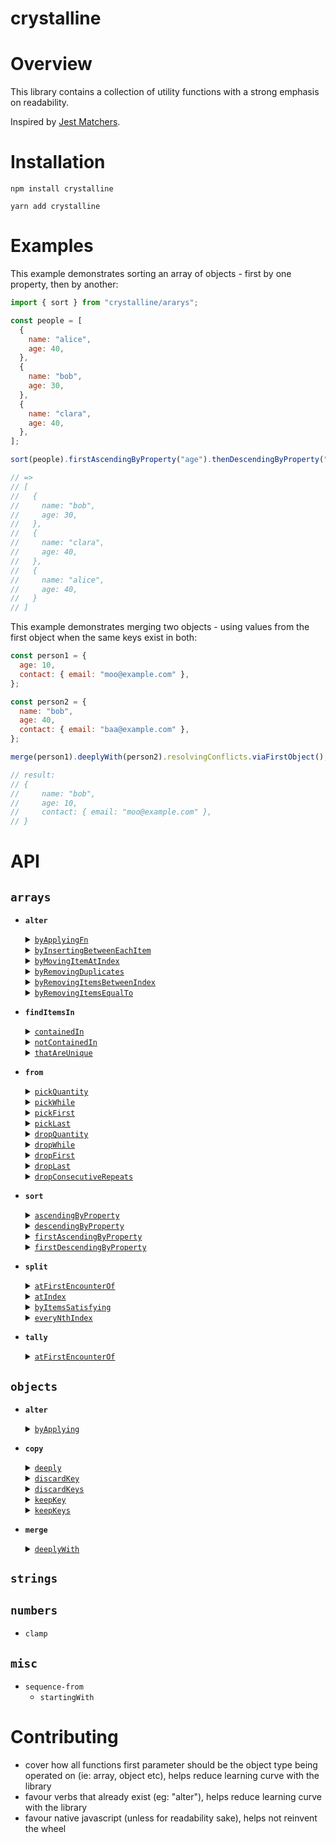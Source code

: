 # crystalline

# Overview

This library contains a collection of utility functions with a strong emphasis on readability.

Inspired by [Jest Matchers](https://jestjs.io/docs/en/using-matchers).

# Installation

```shell script
npm install crystalline
```

```shell script
yarn add crystalline
```

# Examples

This example demonstrates sorting an array of objects - first by one property, then by another:

```javascript
import { sort } from "crystalline/ararys";

const people = [
  {
    name: "alice",
    age: 40,
  },
  {
    name: "bob",
    age: 30,
  },
  {
    name: "clara",
    age: 40,
  },
];

sort(people).firstAscendingByProperty("age").thenDescendingByProperty("name");

// =>
// [
//   {
//     name: "bob",
//     age: 30,
//   },
//   {
//     name: "clara",
//     age: 40,
//   },
//   {
//     name: "alice",
//     age: 40,
//   }
// ]
```

This example demonstrates merging two objects - using values from the first object when the same keys exist in both:

```javascript
const person1 = {
  age: 10,
  contact: { email: "moo@example.com" },
};

const person2 = {
  name: "bob",
  age: 40,
  contact: { email: "baa@example.com" },
};

merge(person1).deeplyWith(person2).resolvingConflicts.viaFirstObject();

// result:
// {
//     name: "bob",
//     age: 10,
//     contact: { email: "moo@example.com" },
// }
```

# API

## `arrays`

- <strong>`alter`</strong>
    <details>
          <summary><a href="#"><code>byApplyingFn</code></a></summary>
          <p>
              <br/>          
              Create a new array by applying the function supplied at the given index.

  ```javascript
  const input = ["a", "b", "c", "d"];

  const result = alter(input)
                   .byApplyingFn((n) => n.toUpperCase())
                   .atIndex(1);

  expect(result).toEqual(["a", "B", "c", "d"]);
  ```

     </p>
    </details>
    
    <details>
          <summary><a href="#"><code>byInsertingBetweenEachItem</code></a></summary>
          <p>
              <br/>          
              Create a new array with the value supplied inserted between each item.

  ```javascript
  const input = ["b", "n", "n", "s"];

  const result = alter(input).byInsertingBetweenEachItem("a");

  expect(result).toEqual(["b", "a", "n", "a", "n", "a", "s"]);
  ```

     </p>
    </details>
    
    <details>
          <summary><a href="#"><code>byMovingItemAtIndex</code></a></summary>
          <p>
              <br/>          
              Return a new array with the item at the index specified moved to the chosen index.

  ```javascript
  const input = ["a", "b", "c", "d", "e", "f"];

  const result = alter(input).byMovingItemAtIndex(0).toIndex(2);

  expect(result).toEqual(["b", "c", "a", "d", "e", "f"]);
  ```

     </p>
    </details>
    
    <details>
          <summary><a href="#"><code>byRemovingDuplicates</code></a></summary>
          <p>
              <br/>          
              Create a new array with any duplicates from the original removed.

  ```javascript
  const input1 = [1, 1, 2, 1];
  const input2 = [1, "1"];
  const input3 = [[42], [42]];
    
  const result1 = alter(input1).byRemovingDuplicates();
  const result2 = alter(input2).byRemovingDuplicates();
  const result3 = alter(input3).byRemovingDuplicates();
    
  expect(result1).toEqual([1, 2]);
  expect(result2).toEqual([1, "1"]); 
  expect(result3).toEqual([[42]]);
  ```

     </p>
    </details>
    
    <details>
          <summary><a href="#"><code>byRemovingItemsBetweenIndex</code></a></summary>
          <p>
              <br/>          
              Create a new array with all items between the two indexes removed.

  ```javascript
  const input = [1, 2, 3, 4, 5, 6, 7, 8];
  
  const result = alter(input).byRemovingItemsBetweenIndex(2).andIndex(3);

  expect(result).toEqual([1, 2, 6, 7, 8]);
  ```

     </p>
    </details>

    <details>
          <summary><a href="#"><code>byRemovingItemsEqualTo</code></a></summary>
          <p>
              <br/>          
              Create a new array with any items matching those supplied removed.

  ```javascript
  const input = [1, 2, 1, 3, 4];
  
  const result = alter(input).byRemovingItemsEqualTo([1, 2]);

  expect(result).toEqual([3, 4]);
  ```

     </p>
    </details>

- <strong>`findItemsIn`</strong>
    <details>
          <summary><a href="#"><code>containedIn</code></a></summary>
          <p>
              <br/>          
              Create a new array containing only items that are present in both the first and second array.

  ```javascript
  const input1 = [1, 2, 3, 4];
  const input2 = [7, 6, 5, 4, 3];
  
  const result = findItemsIn(input1).containedIn(input2);
  
  expect(result).toEqual([3, 4]);
  ```

     </p>
    </details>

    <details>
          <summary><a href="#"><code>notContainedIn</code></a></summary>
          <p>
              <br/>          
              Create a new array containing only items from the first array that are not present in second array.

  ```javascript
  const input1 = [1, 2, 3, 4];
  const input2 = [7, 6, 5, 4, 3];
  
  const result = findItemsIn(input1).notContainedIn(input2);
  
  expect(result).toEqual([1, 2]);
  ```

     </p>
    </details>

    <details>
          <summary><a href="#"><code>thatAreUnique</code></a></summary>
          <p>
              <br/>          
              Create a new array containing items that are only present in one of the two input arrays.

  ```javascript
  const input1a = [1, 2, 3, 4];
  const input1b = [7, 6, 5, 4, 3];

  const result = findItemsIn(input1a).and(input1b).thatAreUnique();

  expect(result).toEqual([1, 2, 7, 6, 5]);
  ```

     </p>
    </details>

- <strong>`from`</strong>
    <details>
    <summary><a href="#"><code>pickQuantity</code></a></summary>
    <p>
            
     - <details>
       <summary><a href="#"><code>fromTheStart</code></a></summary>
       <p>
       <br/>          
       Create a new array containing the first N number of items from the input array.
           
       ```javascript
       const input = ["foo", "bar", "baz"];

       const result = from(input).pickQuantity(2).fromTheStart();
       
       expect(result).toEqual(["foo", "bar"]);
       ```

       </p>
       </details>
     
     - <details>
       <summary><a href="#"><code>fromTheEnd</code></a></summary>
       <p>
       <br/>          
       Create a new array containing the last N number of items from the input array.
           
       ```javascript
       const input = ["foo", "bar", "baz"];
       
       const result = from(input).pickQuantity(2).fromTheEnd();
       
       expect(result).toEqual(["bar", "baz"]);
       ```

       </p>
       </details>

     </p>
    </details>
    
    <details>
    <summary><a href="#"><code>pickWhile</code></a></summary>
    <p>
            
     - <details>
       <summary><a href="#"><code>fromTheStart</code></a></summary>
       <p>
       <br/>          
       Create a new array by selecting items from the start of the input array until the predicate returns false.
           
       ```javascript
        const input = [1, 2, 3, 4, 3, 2, 1];

        const result = from(input)
          .pickWhile((n) => n !== 4)
          .fromTheStart();

        expect(result).toEqual([1, 2, 3]);
       ```

       </p>
       </details>
     
     - <details>
       <summary><a href="#"><code>fromTheEnd</code></a></summary>
       <p>
       <br/>          
       Create a new array by selecting items from the end of the input array until the predicate returns false.
           
       ```javascript
        const input = [1, 2, 3, 4, 3, 2, 1];

        const result = from(input)
          .pickWhile((n) => n !== 4)
          .fromTheEnd();

        expect(result).toEqual([3, 2, 1]);
       ```

       </p>
       </details>

     </p>
    </details>

    <details>
    <summary><a href="#"><code>pickFirst</code></a></summary>
    <p>           
    <br/>          
    Return the first item from the input array.
                
    ```javascript
    const result = from(["fi", "fo", "fum"]).pickFirst();
    
    expect(result).toBe("fi");
    ```
     
    </p>
    </details>
    
    <details>
    <summary><a href="#"><code>pickLast</code></a></summary>
    <p>           
    <br/>          
    Return the last item from the input array.
                
    ```javascript
    const result = from(["fi", "fo", "fum"]).pickLast();
    
    expect(result).toBe("fum");
    ```
     
    </p>
    </details>
    
    <details>
    <summary><a href="#"><code>dropQuantity</code></a></summary>
    <p>
            
     - <details>
       <summary><a href="#"><code>fromTheStart</code></a></summary>
       <p>
       <br/>          
       Create a new array containing all items from the input array with the first N items removed.
           
       ```javascript
        const input = ["foo", "bar", "baz"];

        const result = from(input).dropQuantity(2).fromTheStart();

        expect(result).toEqual(["baz"]);
       ```

       </p>
       </details>
     
     - <details>
       <summary><a href="#"><code>fromTheEnd</code></a></summary>
       <p>
       <br/>          
       Create a new array containing all items from the input array with the last N items removed.
           
       ```javascript
       const input = ["foo", "bar", "baz"];
       
       const result = from(input).dropQuantity(2).fromTheEnd();

       expect(result).toEqual(["foo"]);
       ```

       </p>
       </details>

     </p>
    </details>

    <details>
    <summary><a href="#"><code>dropWhile</code></a></summary>
    <p>
            
     - <details>
       <summary><a href="#"><code>fromTheStart</code></a></summary>
       <p>
       <br/>          
       Create a new array by removing items from the start of the input array until the predicate returns false.
           
       ```javascript
       const input = [1, 2, 3, 4, 3, 2, 1];
        
       const result = from(input)
         .dropWhile((n) => n <= 2)
         .fromTheStart();

       expect(result).toEqual([3, 4, 3, 2, 1]);
       ```

       </p>
       </details>
     
     - <details>
       <summary><a href="#"><code>fromTheEnd</code></a></summary>
       <p>
       <br/>          
       Create a new array by removing items from the end of the input array until the predicate returns false.
           
       ```javascript
       const input = [1, 2, 3, 4, 3, 2, 1];

       const result = from(input)
         .dropWhile((n) => n <= 3)
         .fromTheEnd();

       expect(result).toEqual([1, 2, 3, 4]);
       ```

       </p>
       </details>

     </p>
    </details>

    <details>
    <summary><a href="#"><code>dropFirst</code></a></summary>
    <p>           
    <br/>          
    Create a new array containing every item from the input array except the first.
                
    ```javascript
    const result = from(["fi", "fo", "fum"]).dropFirst();
    
    expect(result).toEqual(["fo", "fum"]);
    ```
     
    </p>
    </details>
    
    <details>
    <summary><a href="#"><code>dropLast</code></a></summary>
    <p>           
    <br/>          
    Create a new array containing every item from the input array except the last.
                
    ```javascript
    const result = from(["fi", "fo", "fum"]).dropLast();
          
    expect(result).toEqual(["fi", "fo"]);
    ```
     
    </p>
    </details>

    <details>
    <summary><a href="#"><code>dropConsecutiveRepeats</code></a></summary>
    <p>           
    <br/>          
    Create a new array containing every item from the input array with any consecutively repeated elements removed.
                
    ```javascript
    const input = [1, 1, 1, 2, 3, 4, 4, 2, 2];

    const result = from(input).dropConsecutiveRepeats();

    expect(result).toEqual([1, 2, 3, 4, 2]);
    ```
     
    </p>
    </details>

- <strong>`sort`</strong>
    <details>
    <summary><a href="#"><code>ascendingByProperty</code></a></summary>
    <p>           
    <br/>          
    Create a new array with items from the input array sorted in ascending order by the given property.
                
    ```javascript
    const input = [
      { name: "Emma", age: 70 },
      { name: "Peter", age: 78 },
      { name: "Mikhail", age: 62 },
    ];

    const result = sort(input).ascendingByProperty("age");

    expect(result).toEqual([
      { name: "Mikhail", age: 62 },
      { name: "Emma", age: 70 },
      { name: "Peter", age: 78 },
    ]);
    ```
     
    </p>
    </details>

    <details>
    <summary><a href="#"><code>descendingByProperty</code></a></summary>
    <p>           
    <br/>          
    Create a new array with items from the input array sorted in descending order by a given property.
                
    ```javascript
    const input = [
      { name: "Emma", age: 70 },
      { name: "Peter", age: 78 },
      { name: "Mikhail", age: 62 },
    ];

    const result = sort(input).descendingByProperty("age");

    expect(result).toEqual([
      { name: "Peter", age: 78 },
      { name: "Emma", age: 70 },
      { name: "Mikhail", age: 62 },
    ]);
    ```
     
    </p>
    </details>

    <details>
    <summary><a href="#"><code>firstAscendingByProperty</code></a></summary>
    <p>
            
     - <details>
       <summary><a href="#"><code>thenAscendingByProperty</code></a></summary>
       <p>
       <br/>          
       Create a new array with items from the input array sorted in ascending order by the first property, then ascending by the second property.
           
       ```javascript
       const alice = {
         name: "alice",
         age: 40,
       };
       const bob = {
        name: "bob",
        age: 30,
       };
       const clara = {
         name: "clara",
         age: 40,
       };
        
       const input = [alice, bob, clara];
        
       const result = sort(input)
         .firstAscendingByProperty("age")
         .thenAscendingByProperty("name");
        
       expect(result).toEqual([bob, alice, clara]);
       ```

       </p>
       </details>
     
     - <details>
       <summary><a href="#"><code>thenDescendingByProperty</code></a></summary>
       <p>
       <br/>          
       Create a new array with items from the input array sorted in ascending order by the first property, then descending by the second property.
           
       ```javascript
       const alice = {
         name: "alice",
         age: 40,
       };
       const bob = {
         name: "bob",
         age: 30,
       ;
       const clara = {
         name: "clara",
         age: 40,
       };
       
       const input = [clara, bob, alice];
       
       const result = sort(input)
         .firstAscendingByProperty("age")
         .thenDescendingByProperty("name");
       
       expect(result).toEqual([bob, clara, alice]);
       ```

       </p>
       </details>

     </p>
    </details>

    <details>
    <summary><a href="#"><code>firstDescendingByProperty</code></a></summary>
    <p>
            
     - <details>
       <summary><a href="#"><code>thenAscendingByProperty</code></a></summary>
       <p>
       <br/>          
       Create a new array with items from the input array sorted in descending order by the first property, then ascending by the second property.
           
       ```javascript
       const alice = {
         name: "alice",
         age: 40,
       };
       const bob = {
         name: "bob",
         age: 30,
       };
       const clara = {
         name: "clara",
         age: 40,
       };
       
       const input = [clara, bob, alice];

       const result = sort(input)
         .firstDescendingByProperty("age")
         .thenAscendingByProperty("name");

       expect(result).toEqual([alice, clara, bob]);
       ```

       </p>
       </details>
     
     - <details>
       <summary><a href="#"><code>thenDescendingByProperty</code></a></summary>
       <p>
       <br/>          
       Create a new array with items from the input array sorted in descending order by the first property, then descending by the second property.
           
       ```javascript
       const alice = {
         name: "alice",
         age: 40,
       };
       const bob = {
         name: "bob",
         age: 30,
       };
       const clara = {
         name: "clara",
         age: 40,
       };
       
       const input = [clara, bob, alice];

       const result = sort(input)
         .firstDescendingByProperty("age")
         .thenDescendingByProperty("name");

       expect(result).toEqual([clara, alice, bob]);
       ```

       </p>
       </details>

     </p>
    </details>

- <strong>`split`</strong>
    <details>
    <summary><a href="#"><code>atFirstEncounterOf</code></a></summary>
    <p>           
    <br/>          
    Create a new array that contains two arrays after splitting the original at the first point where the predicate holds true.
                
    ```javascript
    const input = [1, 2, 3, 1, 2, 3];

    const result = split(input).atFirstEncounterOf((n) => n === 2);

    expect(result).toEqual([[1], [2, 3, 1, 2, 3]]);
    ```
     
    </p>
    </details>

    <details>
    <summary><a href="#"><code>atIndex</code></a></summary>
    <p>           
    <br/>          
    Create a new array that contains two arrays after splitting the original at the index specified.
                
    ```javascript
    const input = [1, 2, 3];
    
    const result = split(input).atIndex(1);
    
    expect(result).toEqual([[1], [2, 3]]);
    ```
     
    </p>
    </details>    
    
    <details>
    <summary><a href="#"><code>byItemsSatisfying</code></a></summary>
    <p>           
    <br/>          
    Create a new array that contains two arrays after separating the contents of the original into items that satisfy the predicate and those that don't.
                
    ```javascript
    const input = ["sss", "ttt", "foo", "bars"];
    
    const result = split(input).byItemsSatisfying((n) => n.includes("s"));
    
    expect(result).toEqual([
      ["sss", "bars"],
      ["ttt", "foo"],
    ]);
    ```
     
    </p>
    </details>    
    
    <details>
    <summary><a href="#"><code>everyNthIndex</code></a></summary>
    <p>           
    <br/>          
    Create a new array that contains multiple other arrays that are the result of splitting the original every N items.
                
    ```javascript
    const input = [1, 2, 3, 4, 5, 6, 7];
    
    const result = split(input).everyNthIndex(3);
    
    expect(result).toEqual([[1, 2, 3], [4, 5, 6], [7]]);
    ```
     
    </p>
    </details>

- <strong>`tally`</strong>
    <details>
    <summary><a href="#"><code>atFirstEncounterOf</code></a></summary>
    <p>           
    <br/>          
    Create an object that contains a count of elements in an array according to how many match a key generated by the supplied function.
                
    ```javascript
    const input = [1.0, 1.1, 1.2, 2.0, 3.0, 2.2];

    const result = tally(input).by(Math.floor);

    expect(result).toEqual({ 1: 3, 2: 2, 3: 1 });
    ```
     
    </p>
    </details>    

## `objects`

- <strong>`alter`</strong>
    <details>
    <summary><a href="#"><code>byApplying</code></a></summary>
    <p>
            
     - <details>
       <summary><a href="#"><code>toKey</code></a></summary>
       <p>
       <br/>          
       Create a new object that is a copy of the original but with the transformation applied to the key specified.
           
       ```javascript
       const input = {
         firstName: "  Tomato ",
         data: { elapsed: 100, remaining: 1400 },
         id: 123,
       };

       const result = alter(input)
         .byApplying((n) => n.trim())
         .toKey("firstName");

       expect(result).toEqual({
         firstName: "Tomato",
         data: { elapsed: 100, remaining: 1400 },
         id: 123,
       });
       ```

       </p>
       </details>
    
     </p>
     </details> 

- <strong>`copy`</strong>
    <details>
    <summary><a href="#"><code>deeply</code></a></summary>
    <p>           
    <br/>          
    Create a deep copy of the object including any nested objects. 
                
    ```javascript
    const input = {
      a: [1, 2, 3],
      b: "foo",
      c: {
        c1: 123,
      },
    };

    const result = copy(input).deeply();

    expect(input).toEqual(result);

    // Referential checks
    expect(input !== result).toBe(true);
    expect(input.a !== result.a).toBe(true);
    expect(input.c !== result.c).toBe(true);
    ```
     
    </p>
    </details>   
    
    <details>
    <summary><a href="#"><code>discardKey</code></a></summary>
    <p>           
    <br/>          
    Create a partial copy of the object omitting the key specified. 
                
    ```javascript
    const input = { a: 1, b: 2, c: 3, d: 4 };
    
    const result = copy(input).discardKey("a");

    expect(result).toEqual({ b: 2, c: 3, d: 4 });
    ```
     
    </p>
    </details>   
    
    <details>
    <summary><a href="#"><code>discardKeys</code></a></summary>
    <p>           
    <br/>          
    Create a partial copy of the object omitting the keys specified. 
                
    ```javascript
    const input = { a: 1, b: 2, c: 3, d: 4 };
    
    const result = copy(input).discardKeys(["a", "d"]);
    
    expect(result).toEqual({ b: 2, c: 3 });
    ```
     
    </p>
    </details>   
    
    <details>
    <summary><a href="#"><code>keepKey</code></a></summary>
    <p>           
    <br/>          
    Create a partial copy of an object containing only the key specified. 
                
    ```javascript
    const input = { a: 1, b: 2, c: 3, d: 4 };
    
    const result = copy(input).keepKey("a");

    expect(result).toEqual({ a: 1 });
    ```
     
    </p>
    </details>   
    
    <details>
    <summary><a href="#"><code>keepKeys</code></a></summary>
    <p>           
    <br/>          
    Create a partial copy of an object containing only the keys specified. 
                
    ```javascript
    const input = { a: 1, b: 2, c: 3, d: 4 };

    const result = copy(input).keepKeys(["a", "c"]);

    expect(result).toEqual({ a: 1, c: 3 });
    ```
     
    </p>
    </details>   

- <strong>`merge`</strong>
    <details>
    <summary><a href="#"><code>deeplyWith</code></a></summary>
    <p>
            
     - <details>
       <summary><a href="#"><code>resolvingConflictsViaFirstObject</code></a></summary>
       <p>
       <br/>          
       Create a new object with all properties from the input objects, using values from the first object when the same keys exist in both.
           
       ```javascript
       const obj1 = {
         name: "fred",
         age: 10,
         contact: { email: "moo@example.com" },
       };
       const obj2 = { 
         age: 40, 
         contact: { email: "baa@example.com" } 
       };
  
       const result = merge(obj1)
         .deeplyWith(obj2)
         .resolvingConflicts.viaFirstObject();
  
       expect(result).toEqual({
         name: "fred",
         age: 10,
         contact: { email: "moo@example.com" },
       });
       ```

       </p>
       </details>
       
     - <details>
       <summary><a href="#"><code>resolvingConflictsViaSecondObject</code></a></summary>
       <p>
       <br/>          
       Create a new object with all properties from the input objects, using values from the second object when the same keys exist in both.
           
       ```javascript
       const obj1 = {
         name: "fred",
         age: 10,
         contact: { email: "moo@example.com" },
       };
       const obj2 = { 
         age: 40, 
         contact: { email: "baa@example.com" } 
       };
  
       const result = merge(obj1)
         .deeplyWith(obj2)
         .resolvingConflictsViaSecondObject();
  
       expect(result).toEqual({
         name: "fred",
         age: 40,
         contact: { email: "baa@example.com" },
       });
       ```

       </p>
       </details>

     - <details>
       <summary><a href="#"><code>resolvingConflictsViaFn</code></a></summary>
       <p>
       <br/>          
       Create a new object with all properties from the input objects, using the resolver function to derive a value for keys that exist in both.
           
       ```javascript
       const obj1 = { a: true, c: { values: [10, 20] } };
       const obj2 = { b: true, c: { values: [15, 35] } };
  
       const result = merge(obj1)
         .deeplyWith(obj2)
         .resolvingConflictsViaFn((x, y) => [...x, ...y]);
  
       expect(result).toEqual({
         a: true,
         b: true,
         c: { values: [10, 20, 15, 35] },
       });
       ```

       </p>
       </details>
    
     </p>
     </details> 

## `strings`

## `numbers`

- `clamp`

## `misc`

- `sequence-from`
  - `startingWith`

# Contributing

- cover how all functions first parameter should be the object type being operated on (ie: array, object etc), helps reduce learning curve with the library
- favour verbs that already exist (eg: "alter"), helps reduce learning curve with the library
- favour native javascript (unless for readability sake), helps not reinvent the wheel  